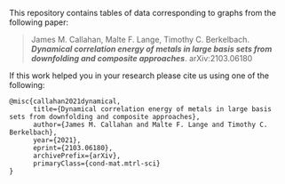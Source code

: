 This repository contains tables of data corresponding to graphs from the following paper:

> James M. Callahan, Malte F. Lange, Timothy C. Berkelbach. ___Dynamical correlation energy of metals in large basis sets from downfolding and composite approaches___. arXiv:2103.06180

If this work helped you in your research please cite us using one of the following:

```
@misc{callahan2021dynamical,
      title={Dynamical correlation energy of metals in large basis sets from downfolding and composite approaches}, 
      author={James M. Callahan and Malte F. Lange and Timothy C. Berkelbach},
      year={2021},
      eprint={2103.06180},
      archivePrefix={arXiv},
      primaryClass={cond-mat.mtrl-sci}
}
```
